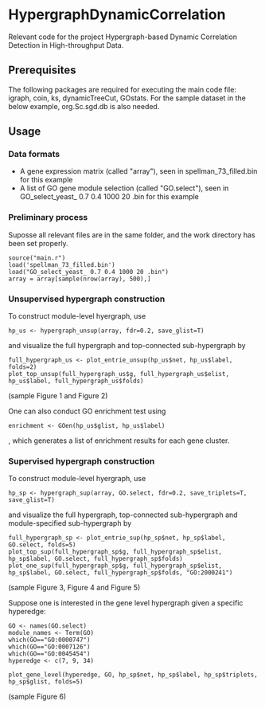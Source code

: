 # HypergraphDynamicCorrelation

Relevant code for the project Hypergraph-based Dynamic Correlation Detection in High-throughput Data.

## Prerequisites

The following packages are required for executing the main code file: igraph, coin, ks, dynamicTreeCut, GOstats. For the sample dataset in the below example, org.Sc.sgd.db is also needed.

## Usage

### Data formats

* A gene expression matrix (called "array"), seen in spellman_73_filled.bin for this example
* A list of GO gene module selection (called "GO.select"), seen in GO_select_yeast_ 0.7 0.4 1000 20 .bin for this example

### Preliminary process

Suposse all relevant files are in the same folder, and the work directory has been set properly.

```
source("main.r")
load('spellman_73_filled.bin')
load("GO_select_yeast_ 0.7 0.4 1000 20 .bin")
array = array[sample(nrow(array), 500),]
```

### Unsupervised hypergraph construction

To construct module-level hyergraph, use
```
hp_us <- hypergraph_unsup(array, fdr=0.2, save_glist=T)
```
and visualize the full hypergraph and top-connected sub-hypergraph by
```
full_hypergraph_us <- plot_entrie_unsup(hp_us$net, hp_us$label, folds=2)
plot_top_unsup(full_hypergraph_us$g, full_hypergraph_us$elist, hp_us$label, full_hypergraph_us$folds)
```
(sample Figure 1 and Figure 2)

One can also conduct GO enrichment test using
```
enrichment <- GOen(hp_us$glist, hp_us$label)
```
, which generates a list of enrichment results for each gene cluster.

### Supervised hypergraph construction

To construct module-level hyergraph, use
```
hp_sp <- hypergraph_sup(array, GO.select, fdr=0.2, save_triplets=T, save_glist=T)
```
and visualize the full hypergraph, top-connected sub-hypergraph and module-specified sub-hypergraph by
```
full_hypergraph_sp <- plot_entrie_sup(hp_sp$net, hp_sp$label, GO.select, folds=5)
plot_top_sup(full_hypergraph_sp$g, full_hypergraph_sp$elist, hp_sp$label, GO.select, full_hypergraph_sp$folds)
plot_one_sup(full_hypergraph_sp$g, full_hypergraph_sp$elist, hp_sp$label, GO.select, full_hypergraph_sp$folds, "GO:2000241")
```
(sample Figure 3, Figure 4 and Figure 5)

Suppose one is interested in the gene level hypergraph given a specific hyperedge:
```
GO <- names(GO.select)
module_names <- Term(GO)
which(GO=="GO:0000747")
which(GO=="GO:0007126")
which(GO=="GO:0045454")
hyperedge <- c(7, 9, 34)

plot_gene_level(hyperedge, GO, hp_sp$net, hp_sp$label, hp_sp$triplets, hp_sp$glist, folds=5)
```
(sample Figure 6)

